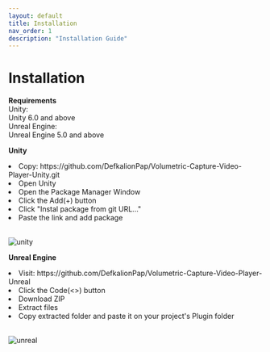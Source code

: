 ```yaml
---
layout: default
title: Installation
nav_order: 1
description: "Installation Guide"
---
```


# Installation

**Requirements** <br>
Unity: <br>
Unity 6.0 and above <br>
Unreal Engine: <br>
Unreal Engine 5.0 and above <br>

**Unity** <br>
<li>Copy: https://github.com/DefkalionPap/Volumetric-Capture-Video-Player-Unity.git</li>
<li>Open Unity</li>
<li>Open the Package Manager Window</li>
<li>Click the Add(+) button</li>
<li>Click "Instal package from git URL..."</li>
<li>Paste the link and add package</li><br>

![unity](https://github.com/user-attachments/assets/2b38320e-b474-4bed-a10e-0259b1b1bd84)

**Unreal Engine** <br>
<li>Visit: https://github.com/DefkalionPap/Volumetric-Capture-Video-Player-Unreal</li>
<li>Click the Code(<>) button</li>
<li>Download ZIP</li>
<li>Extract files</li>
<li>Copy extracted folder and paste it on your project's Plugin folder</li><br>
  
![unreal](https://github.com/user-attachments/assets/bef22ec2-05a3-455a-8f3c-1b9824181a9a)

